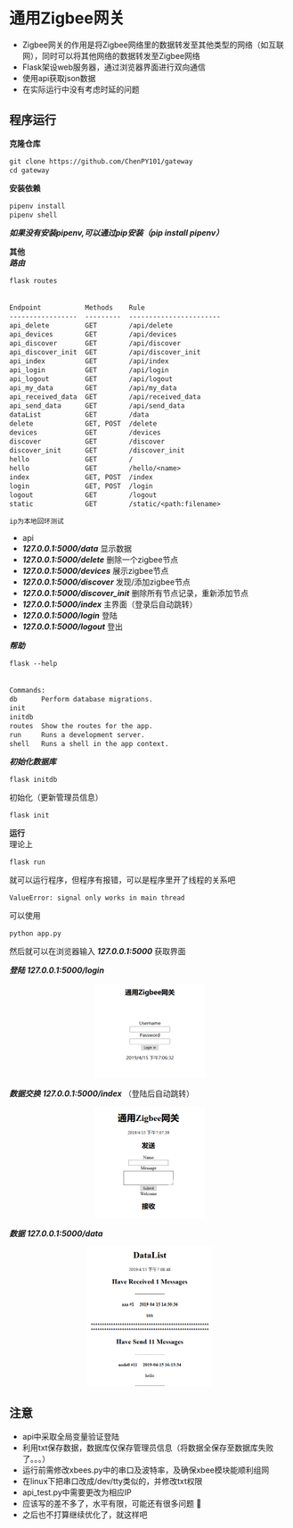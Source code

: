 # 通用Zigbee网关 
- Zigbee网关的作用是将Zigbee网络里的数据转发至其他类型的网络（如互联网），同时可以将其他网络的数据转发至Zigbee网络
- Flask架设web服务器，通过浏览器界面进行双向通信
- 使用api获取json数据
- 在实际运行中没有考虑时延的问题
## 程序运行
**克隆仓库**
    
    git clone https://github.com/ChenPY101/gateway
    cd gateway
**安装依赖**

    pipenv install 
    pipenv shell

***如果没有安装pipenv,可以通过pip安装（pip install pipenv）***

**其他**  
***路由***

    flask routes
    

    Endpoint           Methods    Rule
    -----------------  ---------  -----------------------
    api_delete         GET        /api/delete
    api_devices        GET        /api/devices
    api_discover       GET        /api/discover
    api_discover_init  GET        /api/discover_init
    api_index          GET        /api/index
    api_login          GET        /api/login
    api_logout         GET        /api/logout
    api_my_data        GET        /api/my_data
    api_received_data  GET        /api/received_data
    api_send_data      GET        /api/send_data
    dataList           GET        /data
    delete             GET, POST  /delete
    devices            GET        /devices
    discover           GET        /discover
    discover_init      GET        /discover_init
    hello              GET        /
    hello              GET        /hello/<name>
    index              GET, POST  /index
    login              GET, POST  /login
    logout             GET        /logout
    static             GET        /static/<path:filename>    


`ip为本地回环测试`
- api
- ***127.0.0.1:5000/data***  显示数据
- ***127.0.0.1:5000/delete***  删除一个zigbee节点
- ***127.0.0.1:5000/devices*** 展示zigbee节点
- ***127.0.0.1:5000/discover*** 发现/添加zigbee节点
- ***127.0.0.1:5000/discover_init*** 删除所有节点记录，重新添加节点
- ***127.0.0.1:5000/index*** 主界面（登录后自动跳转）
- ***127.0.0.1:5000/login*** 登陆
- ***127.0.0.1:5000/logout*** 登出 


***帮助***

    flask --help


    Commands:
    db      Perform database migrations.
    init
    initdb
    routes  Show the routes for the app.
    run     Runs a development server.
    shell   Runs a shell in the app context.

***初始化数据库*** 

    flask initdb
初始化（更新管理员信息）

    flask init

**运行**   
理论上

    flask run
就可以运行程序，但程序有报错，可以是程序里开了线程的关系吧

    ValueError: signal only works in main thread
可以使用

    python app.py
然后就可以在浏览器输入 ***127.0.0.1:5000*** 获取界面

***登陆*** ***127.0.0.1:5000/login***
<div align=center><img width="200" height="170" src="./picture/login.jpg"/></div>

***数据交换*** ***127.0.0.1:5000/index*** （登陆后自动跳转）
<div align=center><img width="200" height="200" src="./picture/index.jpg"/></div>

***数据*** ***127.0.0.1:5000/data***
<div align=center><img width="225" height="250" src="./picture/data.jpg"/></div>

## 注意
- api中采取全局变量验证登陆
- 利用txt保存数据，数据库仅保存管理员信息（将数据全保存至数据库失败了。。。）
- 运行前需修改xbees.py中的串口及波特率，及确保xbee模块能顺利组网
- 在linux下把串口改成/dev/tty类似的，并修改txt权限
- api_test.py中需要更改为相应IP
- 应该写的差不多了，水平有限，可能还有很多问题 :bug:
- 之后也不打算继续优化了，就这样吧
